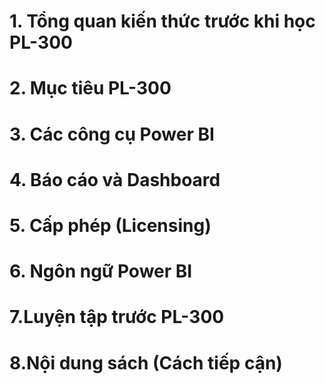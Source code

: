 # 1. Tổng quan kiến thức trước khi học PL-300

# 2. Mục tiêu PL-300

# 3. Các công cụ Power BI

# 4. Báo cáo và Dashboard

# 5. Cấp phép (Licensing)

# 6. Ngôn ngữ Power BI

# 7.Luyện tập trước PL-300

# 8.Nội dung sách (Cách tiếp cận)
